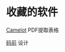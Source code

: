# 收藏的软件

[Camelot](https://zhuanlan.zhihu.com/p/366190934) PDF提取表格

[码前](https://www.devbefore.com/product) 设计